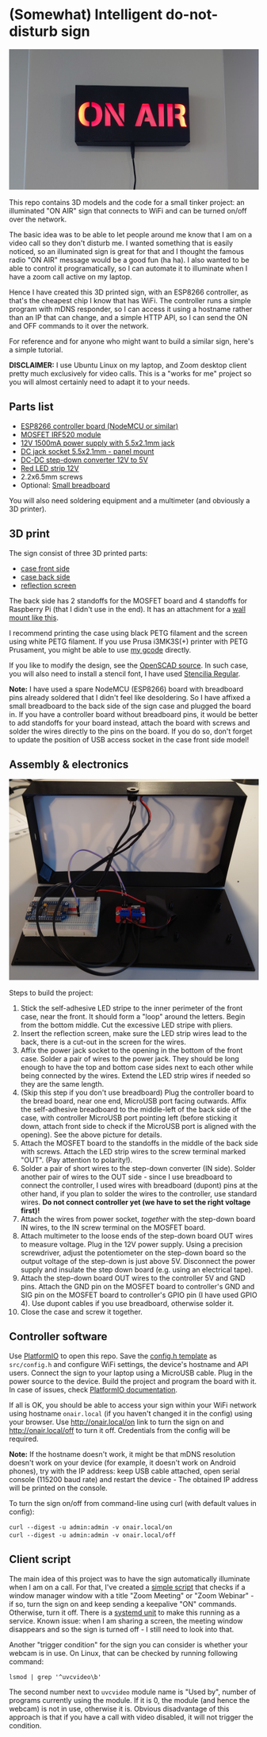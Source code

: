 # (Somewhat) Intelligent do-not-disturb sign

![ON AIR sign illuminated](pictures/illuminated.jpg)

This repo contains 3D models and the code for a small tinker project: an
illuminated "ON AIR" sign that connects to WiFi and can be turned on/off over
the network.

The basic idea was to be able to let people around me know that I am on a video
call so they don't disturb me. I wanted something that is easily noticed, so an
illuminated sign is great for that and I thought the famous radio "ON AIR"
message would be a good fun (ha ha). I also wanted to be able to control it
programatically, so I can automate it to illuminate when I have a zoom call
active on my laptop.

Hence I have created this 3D printed sign, with an ESP8266 controller, as that's
the cheapest chip I know that has WiFi. The controller runs a simple program
with mDNS responder, so I can access it using a hostname rather than an IP that
can change, and a simple HTTP API, so I can send the ON and OFF commands to it
over the network.

For reference and for anyone who might want to build a similar sign, here's a
simple tutorial.

**DISCLAIMER:** I use Ubuntu Linux on my laptop, and Zoom desktop client pretty
much exclusively for video calls. This is a "works for me" project so you will
almost certainly need to adapt it to your needs.

## Parts list

  * [ESP8266 controller board (NodeMCU or similar)](https://www.gme.cz/esp12n-v1-0-nodemcu-lua267-esp8266-cp1202)
  * [MOSFET IRF520 module](https://www.gme.cz/modul-s-n-channel-mosfet-irf520)
  * [12V 1500mA power supply with 5.5x2.1mm jack](https://www.gme.cz/napajeci-adapter-sitovy-12v-1500ma-5-5-2-1mm-b-vigan)
  * [DC jack socket 5.5x2.1mm - panel mount](https://www.gme.cz/napajeci-souosy-konektor-ds-223b)
  * [DC-DC step-down converter 12V to 5V](https://www.gme.cz/step-down-napajeci-modul-1-17v-1a-miniaturni)
  * [Red LED strip 12V](https://www.gme.cz/led-pasek-120led-m-red-9-6w-m-ip65-3-m)
  * 2.2x6.5mm screws
  * Optional: [Small breadboard](https://www.gme.cz/nepajive-kontaktni-pole-zy-60)

You will also need soldering equipment and a multimeter (and obviously a 3D
printer).

## 3D print

The sign consist of three 3D printed parts:

- [case front side](3d/stl/onair-front.stl)
- [case back side](3d/stl/onair-back.stl)
- [reflection screen](3d/stl/onair-reflection-screen.stl)

The back side has 2 standoffs for the MOSFET board and 4 standoffs for Raspberry
Pi (that I didn't use in the end). It has an attachment for a [wall mount like
this](https://www.obi.cz/nastenne-haky/lux-nastenny-hacek-plastovy-40-mm-bily-2-ks/p/4949582).

I recommend printing the case using black PETG filament and the screen using
white PETG filament. If you use Prusa i3MK3S(+) printer with PETG Prusament,
you might be able to use [my gcode](3d/gcode) directly.

If you like to modify the design, see the [OpenSCAD source](3d/openscad/onair.scad).
In such case, you will also need to install a stencil font, I have used
[Stencilia Regular](https://www.dafont.com/stencilia.font).

**Note:** I have used a spare NodeMCU (ESP8266) board with breadboard pins
already soldered that I didn't feel like desoldering. So I have affixed a small
breadboard to the back side of the sign case and plugged the board in. If you
have a controller board without breadboard pins, it would be better to add
standoffs for your board instead, attach the board with screws and solder the
wires directly to the pins on the board. If you do so, don't forget to update
the position of USB access socket in the case front side model!

## Assembly & electronics

![Open case with electronics in place](pictures/open_case.jpg)

Steps to build the project:

1. Stick the self-adhesive LED stripe to the inner perimeter of the front case,
   near the front. It should form a "loop" around the letters. Begin from the
   bottom middle. Cut the excessive LED stripe with pliers.
2. Insert the reflection screen, make sure the LED strip wires lead to the back,
   there is a cut-out in the screen for the wires.
3. Affix the power jack socket to the opening in the bottom of the front case.
   Solder a pair of wires to the power jack. They should be long enough to have
   the top and bottom case sides next to each other while being connected by
   the wires. Extend the LED strip wires if needed so they are the same length.
4. (Skip this step if you don't use breadboard) Plug the controller board to the
   bread board, near one end, MicroUSB port facing outwards. Affix the
   self-adhesive breadboard to the middle-left of the back side of the case,
   with controller MicroUSB port pointing left (before sticking it down, attach
   front side to check if the MicroUSB port is aligned with the opening). See
   the above picture for details.
5. Attach the MOSFET board to the standoffs in the middle of the back side with
   screws. Attach the LED strip wires to the screw terminal marked "OUT". (Pay
   attention to polarity!).
6. Solder a pair of short wires to the step-down converter (IN side). Solder
   another pair of wires to the OUT side - since I use breadboard to connect the
   controller, I used wires with breadboard (dupont) pins at the other hand, if
   you plan to solder the wires to the controller, use standard wires. **Do not
   connect controller yet (we have to set the right voltage first)!**
7. Attach the wires from power socket, _together_ with the step-down board IN
   wires, to the IN screw terminal on the MOSFET board.
8. Attach multimeter to the loose ends of the step-down board OUT wires to
   measure voltage. Plug in the 12V power supply. Using a precision screwdriver,
   adjust the potentiometer on the step-down board so the output voltage of the
   step-down is just above 5V. Disconnect the power supply and insulate the step
   down board (e.g. using an electrical tape).
9. Attach the step-down board OUT wires to the controller 5V and GND pins.
   Attach the GND pin on the MOSFET board to controller's GND and SIG pin on the
   MOSFET board to controller's GPIO pin (I have used GPIO 4). Use dupont cables
   if you use breadboard, otherwise solder it.
9. Close the case and screw it together.

## Controller software

Use [PlatformIO](https://platformio.org/) to open this repo. Save the [config.h
template](src/config.h.template) as `src/config.h` and configure WiFi settings,
the device's hostname and API users. Connect the sign to your laptop using a
MicroUSB cable. Plug in the power source to the device. Build the project and
program the board with it. In case of issues, check [PlatformIO
documentation](https://docs.platformio.org/en/latest/).

If all is OK, you should be able to access your sign within your WiFi network
using hostname `onair.local` (if you haven't changed it in the config) using
your browser. Use http://onair.local/on link to turn the sign on and
http://onair.local/off to turn it off. Credentials from the config will be
required.

**Note:** If the hostname doesn't work, it might be that mDNS resolution doesn't
work on your device (for example, it doesn't work on Android phones), try with
the IP address: keep USB cable attached, open serial console (115200 baud rate)
and restart the device - The obtained IP address will be printed on the console.

To turn the sign on/off from command-line using curl (with default values in
config):

```shell
curl --digest -u admin:admin -v onair.local/on
curl --digest -u admin:admin -v onair.local/off
```

## Client script

The main idea of this project was to have the sign automatically illuminate
when I am on a call. For that, I've created a [simple script](client/onair-watch)
that checks if a window manager window with a title "Zoom Meeting" or "Zoom
Webinar" - if so, turn the sign on and keep sending a keepalive "ON" commands.
Otherwise, turn it off. There is a [systemd unit](client/onair.service) to make
this running as a service. Known issue: when I am sharing a screen, the meeting
window disappears and so the sign is turned off - I still need to look into that.

Another "trigger condition" for the sign you can consider is whether your webcam
is in use. On Linux, that can be checked by running following command:

```
lsmod | grep '^uvcvideo\b'
```

The second number next to `uvcvideo` module name is "Used by", number of
programs currently using the module. If it is 0, the module (and hence the
webcam) is not in use, otherwise it is. Obvious disadvantage of this approach is
that if you have a call with video disabled, it will not trigger the condition.
